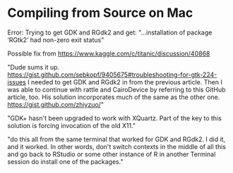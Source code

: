 # Compiling from Source on Mac

Error: Trying to get GDK and RGdk2 and get: "...installation of package ‘RGtk2’ had non-zero exit status"

Possible fix from https://www.kaggle.com/c/titanic/discussion/40868

"Dude sums it up. https://gist.github.com/sebkopf/9405675#troubleshooting-for-gtk-224-issues
I needed to get GDK and RGdk2 in from the previous article. 
Then I was able to continue with rattle and CairoDevice by referring to this GitHub article, too. 
His solution incorporates much of the same as the other one. https://gist.github.com/zhiyzuo/"

"GDK+ hasn't been upgraded to work with XQuartz. Part of the key to this solution is forcing invocation of the old X11."

"do this all from the same terminal that worked for GDK and RGdk2. I did it, and it worked. 
In other words, don't switch contexts in the middle of all this and go back to RStudio or some other instance of R in another Terminal session
do install one of the packages." 

